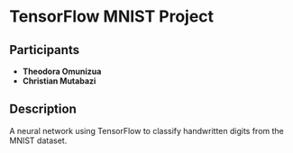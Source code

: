 # TensorFlow MNIST Project

## Participants
- **Theodora Omunizua**
- **Christian Mutabazi**

## Description
A neural network using TensorFlow to classify handwritten digits from the MNIST dataset.

